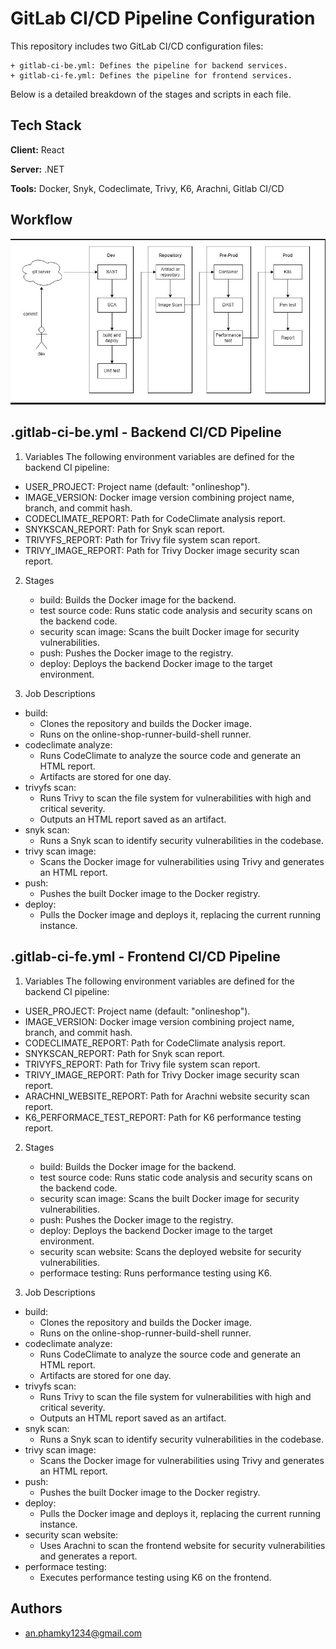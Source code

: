 
# GitLab CI/CD Pipeline Configuration
This repository includes two GitLab CI/CD configuration files:

    + gitlab-ci-be.yml: Defines the pipeline for backend services.
    + gitlab-ci-fe.yml: Defines the pipeline for frontend services.

Below is a detailed breakdown of the stages and scripts in each file.


## Tech Stack

**Client:** React

**Server:** .NET

**Tools:** Docker, Snyk, Codeclimate, Trivy, K6, Arachni, Gitlab CI/CD


## Workflow
![CI/CD Flow](./worklow-pipeline.png)
## .gitlab-ci-be.yml - Backend CI/CD Pipeline
1. Variables
The following environment variables are defined for the backend CI pipeline:
- USER_PROJECT: Project name (default: "onlineshop").
- IMAGE_VERSION: Docker image version combining project name, branch, and commit hash.
- CODECLIMATE_REPORT: Path for CodeClimate analysis report.
- SNYKSCAN_REPORT: Path for Snyk scan report.
- TRIVYFS_REPORT: Path for Trivy file system scan report.
- TRIVY_IMAGE_REPORT: Path for Trivy Docker image security scan report.

2. Stages
    - build: Builds the Docker image for the backend.
    - test source code: Runs static code analysis and security  scans on the backend code.
    - security scan image: Scans the built Docker image for security vulnerabilities.
    - push: Pushes the Docker image to the registry.
    - deploy: Deploys the backend Docker image to the target environment.

3. Job Descriptions
- build:
    + Clones the repository and builds the Docker image.
    + Runs on the online-shop-runner-build-shell runner.
- codeclimate analyze:
    + Runs CodeClimate to analyze the source code and generate an HTML report.
    + Artifacts are stored for one day.
- trivyfs scan:
    + Runs Trivy to scan the file system for vulnerabilities with high and critical severity.
    + Outputs an HTML report saved as an artifact.
- snyk scan:
    + Runs a Snyk scan to identify security vulnerabilities in the codebase.
- trivy scan image:
    + Scans the Docker image for vulnerabilities using Trivy and generates an HTML report.
- push:
    + Pushes the built Docker image to the Docker registry.
- deploy:
    + Pulls the Docker image and deploys it, replacing the current running instance.
## .gitlab-ci-fe.yml - Frontend CI/CD Pipeline
1. Variables
The following environment variables are defined for the backend CI pipeline:
- USER_PROJECT: Project name (default: "onlineshop").
- IMAGE_VERSION: Docker image version combining project name, branch, and commit hash.
- CODECLIMATE_REPORT: Path for CodeClimate analysis report.
- SNYKSCAN_REPORT: Path for Snyk scan report.
- TRIVYFS_REPORT: Path for Trivy file system scan report.
- TRIVY_IMAGE_REPORT: Path for Trivy Docker image security scan report.
- ARACHNI_WEBSITE_REPORT: Path for Arachni website security scan report.
- K6_PERFORMACE_TEST_REPORT: Path for K6 performance testing report.

2. Stages
    - build: Builds the Docker image for the backend.
    - test source code: Runs static code analysis and security  scans on the backend code.
    - security scan image: Scans the built Docker image for security vulnerabilities.
    - push: Pushes the Docker image to the registry.
    - deploy: Deploys the backend Docker image to the target environment.
    - security scan website: Scans the deployed website for security vulnerabilities.
    - performace testing: Runs performance testing using K6.

3. Job Descriptions
- build:
    + Clones the repository and builds the Docker image.
    + Runs on the online-shop-runner-build-shell runner.
- codeclimate analyze:
    + Runs CodeClimate to analyze the source code and generate an HTML report.
    + Artifacts are stored for one day.
- trivyfs scan:
    + Runs Trivy to scan the file system for vulnerabilities with high and critical severity.
    + Outputs an HTML report saved as an artifact.
- snyk scan:
    + Runs a Snyk scan to identify security vulnerabilities in the codebase.
- trivy scan image:
    + Scans the Docker image for vulnerabilities using Trivy and generates an HTML report.
- push:
    + Pushes the built Docker image to the Docker registry.
- deploy:
    + Pulls the Docker image and deploys it, replacing the current running instance.
- security scan website:
    + Uses Arachni to scan the frontend website for security vulnerabilities and generates a report.
- performace testing:
    + Executes performance testing using K6 on the frontend.
## Authors

- an.phamky1234@gmail.com

